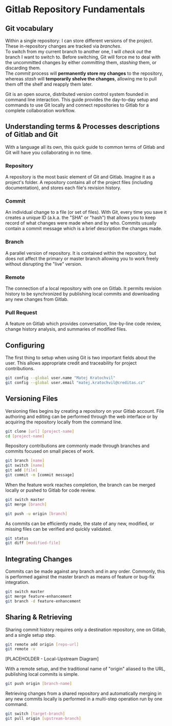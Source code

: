 # Gitlab Repository Fundamentals

## Git vocabulary

Within a single repository:
I can store different versions of the project.  
These in-repository changes are tracked via _branches_.  
To switch from my current branch to another one, I will _check out_ the branch I want to switch to.
Before switching, Git will force me to deal with the uncommitted changes by either _committing_ them, _stashing_ them, or discarding them.  
The _commit_ process will **permanently store my changes** to the repository, whereas _stash_ will **temporarily shelve the changes**, allowing me to pull them off the shelf and reapply them later.

Git is an open source, distributed version control system founded in command line interaction. This guide provides the day-to-day setup and commands to use Git locally and connect repositories to Gitlab for a complete collaboration workflow.

## Understanding terms & Processes descriptions of Gitlab and Git

With a language all its own, this quick guide to common terms of Gitlab and Git will have you collaborating in no time.

### Repository

A repository is the most basic element of Git and Gitlab. Imagine it as a project's folder. A repository contains all of the project files (including documentation), and stores each file's revision history.

### Commit

An individual change to a file (or set of files). With Git, every time you save it creates a unique ID (a.k.a. the "SHA" or "hash") that allows you to keep record of what changes were made when and by who. Commits usually contain a commit message which is a brief description the changes made.

### Branch

A parallel version of repository. It is contained within the repository, but does not affect the primary or master branch allowing you to work freely without disrupting the "live" version.

### Remote

The connection of a local repository with one on Gitlab. It permits revision history to be synchronized by publishing local commits and downloading any new changes from Gitlab.

### Pull Request

A  feature on Gitlab which provides conversation, line-by-line code review, change history analysis, and summaries of modified files.

## Configuring

The first thing to setup when using Git is two important fields about the user. This allows appropriate credit and traceability for project contributions.

```sh
git config --global user.name "Matej Kratochvil"
git config --global user.email "matej.kratochvil@creditas.cz"
```

## Versioning Files

Versioning files begins by creating a repository on your Gitlab account. File authoring and editing can be performed through the web interface or by acquiring the repository locally from the command line.

```sh
git clone [url] [project-name]
cd [project-name]
```

Repository contributions are commonly made through branches and commits focused on small pieces of work.

```sh
git branch [name]
git switch [name]
git add [file]
git commit -m [commit message]
```

When the feature work reaches completion, the branch can be merged locally or pushed to Gitlab for code review.

```sh
git switch master
git merge [branch]

git push -u origin [branch]
```

As commits can be efficiently made, the state of any new, modified, or missing files can be verified and quickly validated.

```sh
git status
git diff [modified-file]
```

## Integrating Changes

Commits can be made against any branch and in any order. Commonly, this is performed against the  master branch as means of feature or bug-fix integration.

```sh
git switch master
git merge feature-enhancement
git branch -d feature-enhancement
```

## Sharing & Retrieving

Sharing commit history requires only a destination repository, one on Gitlab, and a single setup step.

```sh
git remote add origin [repo-url]
git remote -v
```

[PLACEHOLDER - Local-Upstream Diagram]

With a remote setup, and the traditional name of "origin" aliased to the URL, publishing local commits is simple.

```sh
git push origin [branch-name]
```

Retrieving changes from a shared repository and automatically merging in any new commits locally is performed in a multi-step operation run by one command.

```sh
git switch [target-branch]
git pull origin [upstream-branch]
```
